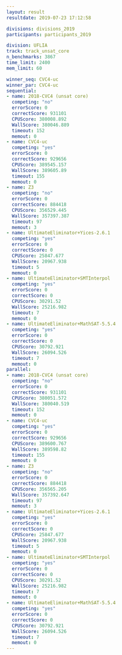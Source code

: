 ```yaml
---
layout: result
resultdate: 2019-07-23 17:12:58

divisions: divisions_2019
participants: participants_2019

division: UFLIA
track: track_unsat_core
n_benchmarks: 3867
time_limit: 2400
mem_limit: 60

winner_seq: CVC4-uc
winner_par: CVC4-uc
sequential:
- name: 2018-CVC4 (unsat core)
  competing: "no"
  errorScore: 0
  correctScore: 931101
  CPUScore: 380008.892
  WallScore: 380046.889
  timeout: 152
  memout: 0
- name: CVC4-uc
  competing: "yes"
  errorScore: 0
  correctScore: 929656
  CPUScore: 389545.157
  WallScore: 389605.89
  timeout: 155
  memout: 0
- name: Z3
  competing: "no"
  errorScore: 0
  correctScore: 884418
  CPUScore: 356529.445
  WallScore: 357397.387
  timeout: 97
  memout: 3
- name: UltimateEliminator+Yices-2.6.1
  competing: "yes"
  errorScore: 0
  correctScore: 0
  CPUScore: 25847.677
  WallScore: 20967.938
  timeout: 5
  memout: 0
- name: UltimateEliminator+SMTInterpol
  competing: "yes"
  errorScore: 0
  correctScore: 0
  CPUScore: 30291.52
  WallScore: 25216.982
  timeout: 7
  memout: 0
- name: UltimateEliminator+MathSAT-5.5.4
  competing: "yes"
  errorScore: 0
  correctScore: 0
  CPUScore: 30792.921
  WallScore: 26094.526
  timeout: 7
  memout: 0
parallel:
- name: 2018-CVC4 (unsat core)
  competing: "no"
  errorScore: 0
  correctScore: 931101
  CPUScore: 380051.572
  WallScore: 380040.519
  timeout: 152
  memout: 0
- name: CVC4-uc
  competing: "yes"
  errorScore: 0
  correctScore: 929656
  CPUScore: 389600.767
  WallScore: 389598.82
  timeout: 155
  memout: 0
- name: Z3
  competing: "no"
  errorScore: 0
  correctScore: 884418
  CPUScore: 356565.205
  WallScore: 357392.647
  timeout: 97
  memout: 3
- name: UltimateEliminator+Yices-2.6.1
  competing: "yes"
  errorScore: 0
  correctScore: 0
  CPUScore: 25847.677
  WallScore: 20967.938
  timeout: 5
  memout: 0
- name: UltimateEliminator+SMTInterpol
  competing: "yes"
  errorScore: 0
  correctScore: 0
  CPUScore: 30291.52
  WallScore: 25216.982
  timeout: 7
  memout: 0
- name: UltimateEliminator+MathSAT-5.5.4
  competing: "yes"
  errorScore: 0
  correctScore: 0
  CPUScore: 30792.921
  WallScore: 26094.526
  timeout: 7
  memout: 0
---
```

